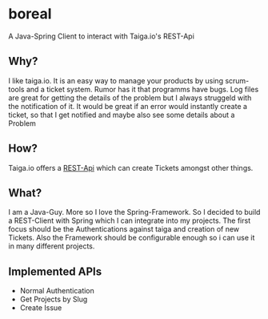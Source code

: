 # boreal

A Java-Spring Client to interact with Taiga.io's REST-Api

## Why?
I like taiga.io. It is an easy way to manage your products by using scrum-tools and a ticket system.
Rumor has it that programms have bugs. Log files are great for getting the details of the problem but I always struggeld with the notification of it. It would be great if an error would instantly create a ticket, so that I get notified and maybe also see some details about a Problem

## How?
Taiga.io offers a [REST-Api](https://taigaio.github.io/taiga-doc/dist/api.html) which can create Tickets amongst other things.

## What?
I am a Java-Guy. More so I love the Spring-Framework. So I decided to build a REST-Client with Spring which I can integrate into my projects. The first focus should be the Authentications against taiga and creation of new Tickets. Also the Framework should be configurable enough so i can use it in many different projects.

## Implemented APIs
- Normal Authentication
- Get Projects by Slug
- Create Issue
